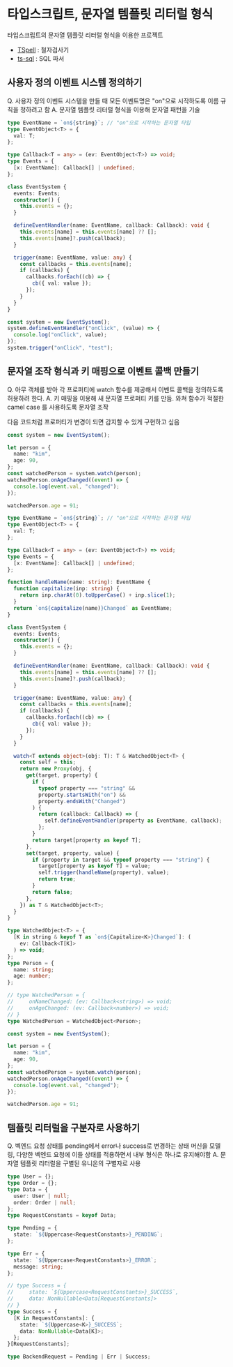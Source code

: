# 타입스크립트, 문자열 템플릿 리터럴 형식

타입스크립트의 문자열 템플릿 리터럴 형식을 이용한 프로젝트

- [TSpell](https://github.com/kkuchta/TSpell) : 철자검사기
- [ts-sql](https://github.com/codemix/ts-sql) : SQL 파서

## 사용자 정의 이벤트 시스템 정의하기

Q. 사용자 정의 이벤트 시스템을 만들 때 모든 이벤트명은 "on"으로 시작하도록 이름 규칙을 정하려고 함
A. 문자열 템플릿 리터럴 형식을 이용해 문자열 패턴을 기술

```ts
type EventName = `on${string}`; // "on"으로 시작하는 문자열 타입
type EventObject<T> = {
  val: T;
};

type Callback<T = any> = (ev: EventObject<T>) => void;
type Events = {
  [x: EventName]: Callback[] | undefined;
};

class EventSystem {
  events: Events;
  constructor() {
    this.events = {};
  }

  defineEventHandler(name: EventName, callback: Callback): void {
    this.events[name] = this.events[name] ?? [];
    this.events[name]?.push(callback);
  }

  trigger(name: EventName, value: any) {
    const callbacks = this.events[name];
    if (callbacks) {
      callbacks.forEach((cb) => {
        cb({ val: value });
      });
    }
  }
}

const system = new EventSystem();
system.defineEventHandler("onClick", (value) => {
  console.log("onClick", value);
});
system.trigger("onClick", "test");
```

## 문자열 조작 형식과 키 매핑으로 이벤트 콜백 만들기

Q. 아무 객체를 받아 각 프로퍼티에 watch 함수를 제공해서 이벤트 콜백을 정의하도록 허용하려 한다.
A. 키 매핑을 이용해 새 문자열 프로퍼티 키를 만듬. 와쳐 함수가 적절한 camel case 를 사용하도록 문자열 조작

다음 코드처럼 프로퍼티가 변경이 되면 감지할 수 있게 구현하고 싶음

```ts
const system = new EventSystem();

let person = {
  name: "kim",
  age: 90,
};
const watchedPerson = system.watch(person);
watchedPerson.onAgeChanged((event) => {
  console.log(event.val, "changed");
});

watchedPerson.age = 91;
```

```ts
type EventName = `on${string}`; // "on"으로 시작하는 문자열 타입
type EventObject<T> = {
  val: T;
};

type Callback<T = any> = (ev: EventObject<T>) => void;
type Events = {
  [x: EventName]: Callback[] | undefined;
};

function handleName(name: string): EventName {
  function capitalize(inp: string) {
    return inp.charAt(0).toUpperCase() + inp.slice(1);
  }
  return `on${capitalize(name)}Changed` as EventName;
}

class EventSystem {
  events: Events;
  constructor() {
    this.events = {};
  }

  defineEventHandler(name: EventName, callback: Callback): void {
    this.events[name] = this.events[name] ?? [];
    this.events[name]?.push(callback);
  }

  trigger(name: EventName, value: any) {
    const callbacks = this.events[name];
    if (callbacks) {
      callbacks.forEach((cb) => {
        cb({ val: value });
      });
    }
  }

  watch<T extends object>(obj: T): T & WatchedObject<T> {
    const self = this;
    return new Proxy(obj, {
      get(target, property) {
        if (
          typeof property === "string" &&
          property.startsWith("on") &&
          property.endsWith("Changed")
        ) {
          return (callback: Callback) => {
            self.defineEventHandler(property as EventName, callback);
          };
        }
        return target[property as keyof T];
      },
      set(target, property, value) {
        if (property in target && typeof property === "string") {
          target[property as keyof T] = value;
          self.trigger(handleName(property), value);
          return true;
        }
        return false;
      },
    }) as T & WatchedObject<T>;
  }
}

type WatchedObject<T> = {
  [K in string & keyof T as `on${Capitalize<K>}Changed`]: (
    ev: Callback<T[K]>
  ) => void;
};
type Person = {
  name: string;
  age: number;
};

// type WatchedPerson = {
//     onNameChanged: (ev: Callback<string>) => void;
//     onAgeChanged: (ev: Callback<number>) => void;
// }
type WatchedPerson = WatchedObject<Person>;

const system = new EventSystem();

let person = {
  name: "kim",
  age: 90,
};
const watchedPerson = system.watch(person);
watchedPerson.onAgeChanged((event) => {
  console.log(event.val, "changed");
});

watchedPerson.age = 91;
```

## 템플릿 리터럴을 구분자로 사용하기

Q. 벡엔드 요청 상태를 pending에서 error나 success로 변경하는 상태 머신을 모델링, 다양한 벡엔드 요청에 이들 상태를 적용하면서 내부 형식은 하나로 유지해야함
A. 문자열 템플릿 리터럴을 구별된 유니온의 구별자로 사용

```ts
type User = {};
type Order = {};
type Data = {
  user: User | null;
  order: Order | null;
};
type RequestConstants = keyof Data;

type Pending = {
  state: `${Uppercase<RequestConstants>}_PENDING`;
};

type Err = {
  state: `${Uppercase<RequestConstants>}_ERROR`;
  message: string;
};

// type Success = {
//     state: `${Uppercase<RequestConstants>}_SUCCESS`,
//     data: NonNullable<Data[RequestConstants]>
// }
type Success = {
  [K in RequestConstants]: {
    state: `${Uppercase<K>}_SUCCESS`;
    data: NonNullable<Data[K]>;
  };
}[RequestConstants];

type BackendRequest = Pending | Err | Success;
```
